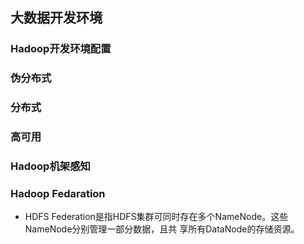 ## 大数据开发环境
### Hadoop开发环境配置

### 伪分布式


### 分布式


### 高可用


### Hadoop机架感知

### Hadoop Fedaration

* HDFS Federation是指HDFS集群可同时存在多个NameNode。这些NameNode分别管理一部分数据，且共
享所有DataNode的存储资源。